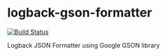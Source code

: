 # logback-gson-formatter

[![Build Status](https://travis-ci.org/gessnerfl/logback-gson-formatter.svg?branch=master)](https://travis-ci.org/gessnerfl/logback-gson-formatter)

Logback JSON Formatter using Google GSON library
